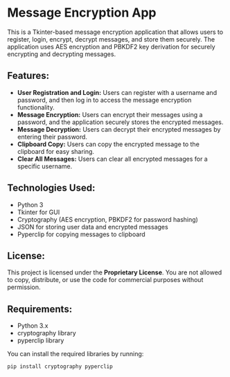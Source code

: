 # Message Encryption App

This is a Tkinter-based message encryption application that allows users to register, login, encrypt, decrypt messages, and store them securely. The application uses AES encryption and PBKDF2 key derivation for securely encrypting and decrypting messages.

## Features:
- **User Registration and Login:** Users can register with a username and password, and then log in to access the message encryption functionality.
- **Message Encryption:** Users can encrypt their messages using a password, and the application securely stores the encrypted messages.
- **Message Decryption:** Users can decrypt their encrypted messages by entering their password.
- **Clipboard Copy:** Users can copy the encrypted message to the clipboard for easy sharing.
- **Clear All Messages:** Users can clear all encrypted messages for a specific username.

## Technologies Used:
- Python 3
- Tkinter for GUI
- Cryptography (AES encryption, PBKDF2 for password hashing)
- JSON for storing user data and encrypted messages
- Pyperclip for copying messages to clipboard

## License:
This project is licensed under the **Proprietary License**. You are not allowed to copy, distribute, or use the code for commercial purposes without permission.

## Requirements:
- Python 3.x
- cryptography library
- pyperclip library

You can install the required libraries by running:

```bash
pip install cryptography pyperclip
